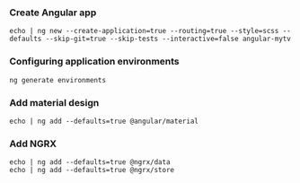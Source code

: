 ### Create Angular app
````
echo | ng new --create-application=true --routing=true --style=scss --defaults --skip-git=true --skip-tests --interactive=false angular-mytv
````

### Configuring application environments
```
ng generate environments
```

### Add material design
```
echo | ng add --defaults=true @angular/material
```

### Add NGRX
```
echo | ng add --defaults=true @ngrx/data
echo | ng add --defaults=true @ngrx/store
```